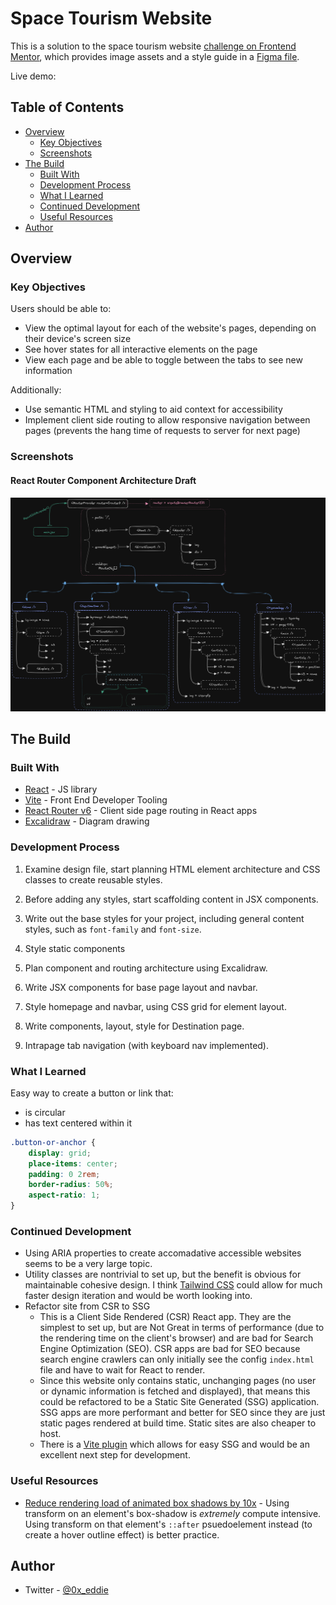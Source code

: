 # Space Tourism Website

This is a solution to the space tourism website [challenge on Frontend Mentor](https://www.frontendmentor.io/challenges/space-tourism-multipage-website-gRWj1URZ3), which provides image assets and a style guide in a [Figma file](https://www.figma.com/file/fEvMwK3DALNy5ZiVsY562l/space-tourism-website?node-id=0%3A1&t=uABUmUEvdYazx7ky-1).

Live demo:

## Table of Contents

- [Overview](#overview)
  - [Key Objectives](#key-objectives)
  - [Screenshots](#screenshots)
- [The Build](#the-build)
  - [Built With](#built-with)
  - [Development Process](#development-process)
  - [What I Learned](#what-i-learned)
  - [Continued Development](#continued-development)
  - [Useful Resources](#useful-resources)
- [Author](#author)

## Overview

### Key Objectives

Users should be able to:

- View the optimal layout for each of the website's pages, depending on their device's screen size
- See hover states for all interactive elements on the page
- View each page and be able to toggle between the tabs to see new information

Additionally:

- Use semantic HTML and styling to aid context for accessibility
- Implement client side routing to allow responsive navigation between pages (prevents the hang time of requests to server for next page)

### Screenshots

#### React Router Component Architecture Draft

![React router component architecture](./src/assets/component-architecture-draft.png)

## The Build

### Built With

- [React](https://reactjs.org/) - JS library
- [Vite](https://vitejs.dev/) - Front End Developer Tooling
- [React Router v6](https://reactrouter.com/en/main) - Client side page routing in React apps
- [Excalidraw](https://excalidraw.com) - Diagram drawing

### Development Process

1. Examine design file, start planning HTML element architecture and CSS classes to create reusable styles.
2. Before adding any styles, start scaffolding content in JSX components.
3. Write out the base styles for your project, including general content styles, such as `font-family` and `font-size`.
4. Style static components
5. Plan component and routing architecture using Excalidraw.

6. Write JSX components for base page layout and navbar.
7. Style homepage and navbar, using CSS grid for element layout.
8. Write components, layout, style for Destination page.
9. Intrapage tab navigation (with keyboard nav implemented).

### What I Learned

Easy way to create a button or link that:

- is circular
- has text centered within it

```css
.button-or-anchor {
	display: grid;
	place-items: center;
	padding: 0 2rem;
	border-radius: 50%;
	aspect-ratio: 1;
}
```

### Continued Development

- Using ARIA properties to create accomadative accessible websites seems to be a very large topic.
- Utility classes are nontrivial to set up, but the benefit is obvious for maintainable cohesive design. I think [Tailwind CSS](https://tailwindcss.com/) could allow for much faster design iteration and would be worth looking into.
- Refactor site from CSR to SSG
  - This is a Client Side Rendered (CSR) React app. They are the simplest to set up, but are Not Great in terms of performance (due to the rendering time on the client's browser) and are bad for Search Engine Optimization (SEO). CSR apps are bad for SEO because search engine crawlers can only initially see the config `index.html` file and have to wait for React to render.
  - Since this website only contains static, unchanging pages (no user or dynamic information is fetched and displayed), that means this could be refactored to be a Static Site Generated (SSG) application. SSG apps are more performant and better for SEO since they are just static pages rendered at build time. Static sites are also cheaper to host.
  - There is a [Vite plugin](https://vite-plugin-ssr.com/pre-rendering) which allows for easy SSG and would be an excellent next step for development.

### Useful Resources

- [Reduce rendering load of animated box shadows by 10x](https://tobiasahlin.com/blog/how-to-animate-box-shadow/) - Using transform on an element's box-shadow is _extremely_ compute intensive. Using transform on that element's `::after` psuedoelement instead (to create a hover outline effect) is better practice.

## Author

- Twitter - [@0x_eddie](https://www.twitter.com/0x_eddie)
